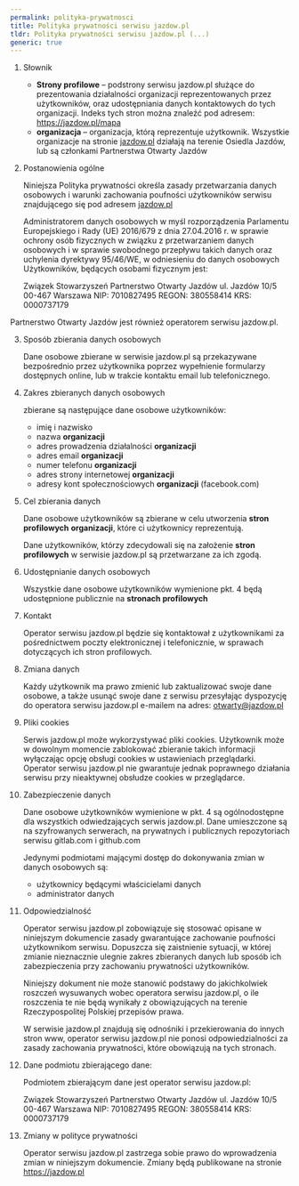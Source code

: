 ```yaml
---
permalink: polityka-prywatnosci
title: Polityka prywatności serwisu jazdow.pl
tldr: Polityka prywatności serwisu jazdow.pl (...)
generic: true
---
```

1. Słownik

   * **Strony profilowe** – podstrony serwisu jazdow.pl służące do prezentowania działalności organizacji reprezentowanych przez użytkowników, oraz udostępniania danych kontaktowych do tych organizacji. Indeks tych stron można znaleźć pod adresem: https://jazdow.pl/mapa
   * **organizacja** – organizacja, którą reprezentuje użytkownik. Wszystkie organizacje na stronie [jazdow.pl](https://jazdow.pl) działają na terenie Osiedla Jazdów, lub są członkami Partnerstwa Otwarty Jazdów
2. Postanowienia ogólne

   Niniejsza Polityka prywatności określa zasady przetwarzania danych osobowych i warunki zachowania poufności użytkowników serwisu znajdującego się pod adresem [jazdow.pl](https://jazdow.pl)

   Administratorem danych osobowych w myśl rozporządzenia Parlamentu Europejskiego i Rady (UE) 2016/679 z dnia 27.04.2016 r. w sprawie ochrony osób fizycznych w związku z przetwarzaniem danych osobowych i w sprawie swobodnego przepływu takich danych oraz uchylenia dyrektywy 95/46/WE, w odniesieniu do danych osobowych Użytkowników, będących osobami fizycznym jest:

   Związek Stowarzyszeń Partnerstwo Otwarty Jazdów
   ul. Jazdów 10/5
   00-467 Warszawa
   NIP: 7010827495
   REGON: 380558414
   KRS: 0000737179

Partnerstwo Otwarty Jazdów jest również operatorem serwisu jazdow.pl.

3. Sposób zbierania danych osobowych

   Dane osobowe zbierane w serwisie jazdow.pl są przekazywane bezpośrednio przez użytkownika poprzez wypełnienie formularzy dostępnych online, lub w trakcie kontaktu email lub telefonicznego. 
4. Zakres zbieranych danych osobowych

   zbierane są następujące dane osobowe użytkowników: 

   * imię i nazwisko
   * nazwa **organizacji**
   * adres prowadzenia działalności **organizacji**
   * adres email **organizacji**
   * numer telefonu **organizacji**
   * adres strony internetowej **organizacji**
   * adresy kont społecznościowych **organizacji** (facebook.com)
5. Cel zbierania danych

   Dane osobowe użytkowników są zbierane w celu utworzenia **stron profilowych** **organizacji**, które ci użytkownicy reprezentują.

   Dane użytkowników, którzy zdecydowali się na założenie **stron profilowych** w serwisie jazdow.pl są przetwarzane za ich zgodą.
6. Udostępnianie danych osobowych

   Wszystkie dane osobowe użytkowników wymienione pkt. 4 będą udostępnione publicznie na **stronach profilowych**
7. Kontakt

   Operator serwisu jazdow.pl będzie się kontaktował z użytkownikami za pośrednictwem poczty elektronicznej i telefonicznie, w sprawach dotyczących ich stron profilowych.
8. Zmiana danych

   Każdy użytkownik ma prawo zmienić lub zaktualizować swoje dane osobowe, a także usunąć swoje dane z serwisu przesyłając dyspozycję do operatora serwisu jazdow.pl e-mailem na adres: otwarty@jazdow.pl
9. Pliki cookies

   Serwis jazdow.pl może wykorzystywać pliki cookies. Użytkownik może w dowolnym momencie zablokować zbieranie takich informacji wyłączając opcję obsługi cookies w ustawieniach przeglądarki. Operator serwisu jazdow.pl nie gwarantuje jednak poprawnego działania serwisu przy nieaktywnej obsłudze cookies w przeglądarce.
10. Zabezpieczenie danych

    Dane osobowe użytkowników wymienione w pkt. 4 są ogólnodostępne dla wszystkich odwiedzających serwis jazdow.pl. Dane umieszczone są na szyfrowanych serwerach, na prywatnych i publicznych repozytoriach serwisu gitlab.com i github.com

    Jedynymi podmiotami mającymi dostęp do dokonywania zmian w danych osobowych są:

    * użytkownicy będącymi właścicielami danych
    * administrator danych
11. Odpowiedzialność

    Operator serwisu jazdow.pl zobowiązuje się stosować opisane w niniejszym dokumencie zasady gwarantujące zachowanie poufności użytkownikom serwisu. Dopuszcza się zaistnienie sytuacji, w której zmianie nieznacznie ulegnie zakres zbieranych danych lub sposób ich zabezpieczenia przy zachowaniu prywatności użytkowników.

    Niniejszy dokument nie może stanowić podstawy do jakichkolwiek roszczeń wysuwanych wobec operatora serwisu jazdow.pl, o ile roszczenia te nie będą wynikały z obowiązujących na terenie Rzeczypospolitej Polskiej przepisów prawa.

    W serwisie jazdow.pl znajdują się odnośniki i przekierowania do innych stron www, operator serwisu jazdow.pl nie ponosi odpowiedzialności za zasady zachowania prywatności, które obowiązują na tych stronach.
12. Dane podmiotu zbierającego dane:

    Podmiotem zbierającym dane jest operator serwisu jazdow.pl:

    Związek Stowarzyszeń Partnerstwo Otwarty Jazdów
    ul. Jazdów 10/5
    00-467 Warszawa
    NIP: 7010827495
    REGON: 380558414
    KRS: 0000737179
13. Zmiany w polityce prywatności

    Operator serwisu jazdow.pl zastrzega sobie prawo do wprowadzenia zmian w niniejszym dokumencie. Zmiany będą publikowane na stronie https://jazdow.pl
